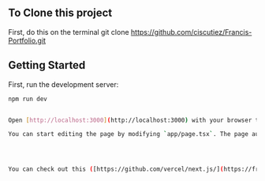 ## To Clone this project 
First, do this on the terminal
git clone https://github.com/ciscutiez/Francis-Portfolio.git

## Getting Started

First, run the development server:

```bash
npm run dev


Open [http://localhost:3000](http://localhost:3000) with your browser to see the result.

You can start editing the page by modifying `app/page.tsx`. The page auto-updates as you edit the file.




You can check out this ([https://github.com/vercel/next.js/](https://francis-portfolio-two.vercel.app/)) - your feedback and contributions are welcome!

